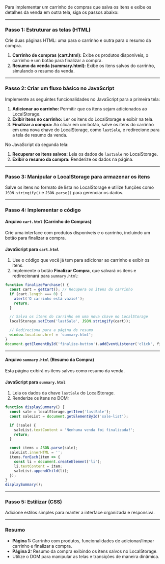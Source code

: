 Para implementar um carrinho de compras que salva os itens e exibe os detalhes da venda em outra tela, siga os passos abaixo:

---

### **Passo 1: Estruturar as telas (HTML)**  
Crie duas páginas HTML: uma para o carrinho e outra para o resumo da compra.  
1. **Carrinho de compras (cart.html):** Exibe os produtos disponíveis, o carrinho e um botão para finalizar a compra.
2. **Resumo da venda (summary.html):** Exibe os itens salvos do carrinho, simulando o resumo da venda.

---

### **Passo 2: Criar um fluxo básico no JavaScript**
Implemente as seguintes funcionalidades no JavaScript para a primeira tela:
1. **Adicionar ao carrinho:** Permitir que os itens sejam adicionados ao LocalStorage.
2. **Exibir itens no carrinho:** Ler os itens do LocalStorage e exibir na tela.
3. **Finalizar a compra:** Ao clicar em um botão, salve os itens do carrinho em uma nova chave do LocalStorage, como `lastSale`, e redirecione para a tela de resumo da venda.

No JavaScript da segunda tela:
1. **Recuperar os itens salvos:** Leia os dados de `lastSale` no LocalStorage.
2. **Exibir o resumo da compra:** Renderize os dados na página.

---

### **Passo 3: Manipular o LocalStorage para armazenar os itens**  
Salve os itens no formato de lista no LocalStorage e utilize funções como `JSON.stringify()` e `JSON.parse()` para gerenciar os dados.

---

### **Passo 4: Implementar o código**

#### **Arquivo `cart.html` (Carrinho de Compras)**
Crie uma interface com produtos disponíveis e o carrinho, incluindo um botão para finalizar a compra.

#### **JavaScript para `cart.html`**
1. Use o código que você já tem para adicionar ao carrinho e exibir os itens.
2. Implemente o botão **Finalizar Compra**, que salvará os itens e redirecionará para `summary.html`:

```javascript
function finalizePurchase() {
  const cart = getCart(); // Recupera os itens do carrinho
  if (cart.length === 0) {
    alert('O carrinho está vazio!');
    return;
  }

  // Salva os itens do carrinho em uma nova chave no LocalStorage
  localStorage.setItem('lastSale', JSON.stringify(cart));

  // Redireciona para a página de resumo
  window.location.href = 'summary.html';
}
document.getElementById('finalize-button').addEventListener('click', finalizePurchase);
```

---

#### **Arquivo `summary.html` (Resumo da Compra)**  
Esta página exibirá os itens salvos como resumo da venda.

#### **JavaScript para `summary.html`**
1. Leia os dados da chave `lastSale` do LocalStorage.
2. Renderize os itens no DOM:

```javascript
function displaySummary() {
  const sale = localStorage.getItem('lastSale');
  const saleList = document.getElementById('sale-list');

  if (!sale) {
    saleList.textContent = 'Nenhuma venda foi finalizada!';
    return;
  }

  const items = JSON.parse(sale);
  saleList.innerHTML = '';
  items.forEach(item => {
    const li = document.createElement('li');
    li.textContent = item;
    saleList.appendChild(li);
  });
}
displaySummary();
```

---

### **Passo 5: Estilizar (CSS)**  
Adicione estilos simples para manter a interface organizada e responsiva.

---

### **Resumo**
- **Página 1:** Carrinho com produtos, funcionalidades de adicionar/limpar carrinho e finalizar a compra.
- **Página 2:** Resumo da compra exibindo os itens salvos no LocalStorage.
- Utilize o DOM para manipular as telas e transições de maneira dinâmica.


